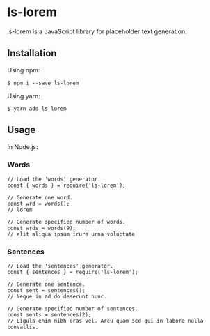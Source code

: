 # ls-lorem

ls-lorem is a JavaScript library for placeholder text generation.

## Installation

Using npm:

```
$ npm i --save ls-lorem
```

Using yarn:

```
$ yarn add ls-lorem
```

## Usage

In Node.js:

### Words
```
// Load the 'words' generator.
const { words } = require('ls-lorem');

// Generate one word.
const wrd = words();
// lorem

// Generate specified number of words.
const wrds = words(9);
// elit aliqua ipsum irure urna voluptate
```

### Sentences

```
// Load the 'sentences' generator.
const { sentences } = require('ls-lorem');

// Generate one sentence.
const sent = sentences();
// Neque in ad do deserunt nunc.

// Generate specified number of sentences.
const sents = sentences(2);
// Ligula enim nibh cras vel. Arcu quam sed qui in labore nulla convallis.
```
